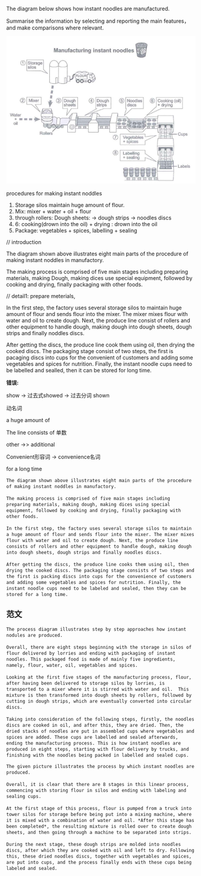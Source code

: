 The diagram below shows how instant noodles are manufactured. 

Summarise the information by selecting and reporting the main features，and make comparisons where relevant.



![img](0209-C15T3-流程.assets/1661238474670.png)

 procedures for making instant noddles



1. Storage silos maintain huge amount of flour.
2. Mix: mixer + water + oil + flour
3. through rollers: Dough sheets: -> dough strips -> noodles discs
4. 6: cooking(drown into the oil) + drying : drown into the oil
5. Package: vegetables + spices, labelling + sealing



// introduction

The diagram shown above illustrates eight main parts of the procedure of making instant noddles in manufactory.

The making process is comprised of five main stages including preparing materials, making Dough, making dices use special equipment, followed by cooking and drying, finally packaging with other foods.

// detail1: prepare meterials, 

In the first step, the factory uses several storage silos to maintain huge amount of flour and sends flour into the mixer. The mixer mixes flour with water and oil to create dough. Next, the produce line consist of rollers and other equipment to handle dough, making dough into dough sheets, dough strips and finally noddles discs.

After getting the discs, the produce line cook them using oil, then drying the cooked discs. The packaging stage consist of two steps, the first is pacaging discs into cups for the convenient of customers and adding some vegetables and spices for nutrition. Finally, the instant noodle cups need to be labelled and sealled, then it can be stored for long time.



**错误:** 

show -> 过去式showed -> 过去分词 shown

动名词

a huge amount of 

The line consists of 单数

other ->> additional 

Convenient形容词 -> convenience名词

for a long time

```text
The diagram shown above illustrates eight main parts of the procedure of making instant noddles in manufactory.

The making process is comprised of five main stages including preparing materials, making dough, making dices using special equipment, followed by cooking and drying, finally packaging with other foods.

In the first step, the factory uses several storage silos to maintain a huge amount of flour and sends flour into the mixer. The mixer mixes flour with water and oil to create dough. Next, the produce line consists of rollers and other equipment to handle dough, making dough into dough sheets, dough strips and finally noodles discs.

After getting the discs, the produce line cooks them using oil, then drying the cooked discs. The packaging stage consists of two steps and the first is packing discs into cups for the convenience of customers and adding some vegetables and spices for nutrition. Finally, the instant noodle cups need to be labeled and sealed, then they can be stored for a long time.
```



## 范文

```text
The process diagram illustrates step by step approaches how instant nodules are produced.

Overall, there are eight steps beginning with the storage in silos of flour delivered by lorries and ending with packaging of instant noodles. This packaged food is made of mainly five ingredients, namely, flour, water, oil, vegetables and spices.

Looking at the first five stages of the manufacturing process, flour, after having been delivered to storage silos by lorries, is transported to a mixer where it is stirred with water and oil.  This mixture is then transformed into dough sheets by rollers, followed by cutting in dough strips, which are eventually converted into circular discs.

Taking into consideration of the following steps, firstly, the noodles discs are cooked in oil, and after this, they are dried. Then, the dried stacks of noodles are put in assembled cups where vegetables and spices are added. These cups are labelled and sealed afterwards, ending the manufacturing process. This is how instant noodles are produced in eight steps, starting with flour delivery by trucks, and finishing with the noodles being packed in labelled and sealed cups.
```



```text
The given picture illustrates the process by which instant noodles are produced.

Overall, it is clear that there are 8 stages in this linear process, commencing with storing flour in silos and ending with labeling and sealing cups.

At the first stage of this process, flour is pumped from a truck into tower silos for storage before being put into a mixing machine, where it is mixed with a combination of water and oil. *After this stage has been completed*, the resulting mixture is rolled over to create dough sheets, and then going through a machine to be separated into strips.

During the next stage, these dough strips are molded into noodles discs, after which they are cooked with oil and left to dry. Following this, these dried noodles discs, together with vegetables and spices, are put into cups, and the process finally ends with these cups being labeled and sealed.

```













